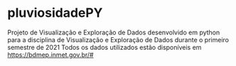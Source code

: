 # pluviosidadePY
 Projeto de Visualização e Exploração de Dados desenvolvido em python para a disciplina de Visualização e Exploração de Dados durante o primeiro semestre de 2021
 Todos os dados utilizados estão disponíveis em <https://bdmep.inmet.gov.br/#>